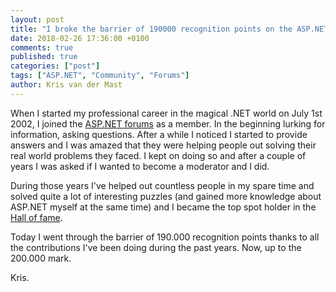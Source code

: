 ```yaml
---
layout: post
title: "I broke the barrier of 190000 recognition points on the ASP.NET forums"
date: 2018-02-26 17:36:00 +0100
comments: true
published: true
categories: ["post"]
tags: ["ASP.NET", "Community", "Forums"]
author: Kris van der Mast
---
```

When I started my professional career in the magical .NET world on July 1st 2002, I joined the [ASP.NET forums](https://forums.asp.net) as a member. In the beginning lurking for information, asking questions. After a while I noticed I started to provide answers and I was amazed that they were helping people out solving their real world problems they faced. I kept on doing so and after a couple of years I was asked if I wanted to become a moderator and I did.  

During those years I've helped out countless people in my spare time and solved quite a lot of interesting puzzles (and gained more knowledge about ASP.NET myself at the same time) and I became the top spot holder in the [Hall of fame](https://www.asp.net/community/recognition/hall-of-fame).  

Today I went through the barrier of 190.000 recognition points thanks to all the contributions I've been doing during the past years. Now, up to the 200.000 mark. 

Kris.